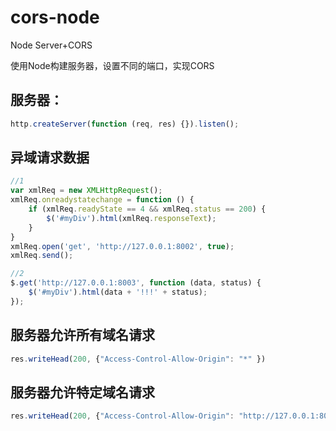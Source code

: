 # cors-node
Node Server+CORS

使用Node构建服务器，设置不同的端口，实现CORS

服务器：
------
```javascript
http.createServer(function (req, res) {}).listen();
```

异域请求数据
----------
```javascript
//1
var xmlReq = new XMLHttpRequest();
xmlReq.onreadystatechange = function () {
    if (xmlReq.readyState == 4 && xmlReq.status == 200) {
        $('#myDiv').html(xmlReq.responseText);
    }
}
xmlReq.open('get', 'http://127.0.0.1:8002', true);
xmlReq.send();

//2
$.get('http://127.0.0.1:8003', function (data, status) {
    $('#myDiv').html(data + '!!!' + status);
});
```

服务器允许所有域名请求
-------------
```javascript
res.writeHead(200, {"Access-Control-Allow-Origin": "*" })
```

服务器允许特定域名请求
---------
```javascript
res.writeHead(200, {"Access-Control-Allow-Origin": "http://127.0.0.1:8001"})
```